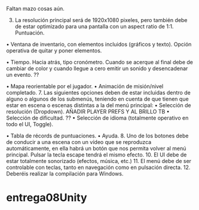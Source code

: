 Faltan mazo cosas aún.

3. La resolución principal será de 1920x1080 pixeles, pero también debe de estar optimizado para una 
pantalla con un aspect ratio de 1:1. 
Puntuación. 


• Ventana de inventario, con elementos incluidos (gráficos y texto). Opción operativa de quitar y 
poner elementos. 

• Tiempo. Hacia atrás, tipo cronómetro. Cuando se acerque al final debe de cambiar de color y 
cuando llegue a cero emitir un sonido y desencadenar un evento. ??

• Mapa reorientable por el jugador. 
• Animación de misión/nivel completado. 
7. Las siguientes opciones deben de estar incluidas dentro de alguno o algunos de los submenús, 
teniendo en cuenta de que tienen que estar en escena o escenas distintas a la del menú principal: 
• Selección de resolución (Dropdown). AÑADIR PLAYER PREFS Y AL BRILLO TB
• Selección de dificultad. ??
• Selección de idioma (totalmente operativo en todo el UI, Toggle). 



• Tabla de récords de puntuaciones. 
• Ayuda. 
8. Uno de los botones debe de conducir a una escena con un vídeo que se reproduzca automáticamente, 
en ella habrá un botón que nos permita volver al menú principal. Pulsar la tecla escape tendrá el 
mismo efecto.
10. El UI debe de estar totalmente sonorizado (efectos, música, etc.) 
11. El menú debe de ser controlable con teclas, tanto en navegación como en pulsación directa. 
12. Deberéis realizar la compilación para Windows. 

# entrega08Unity